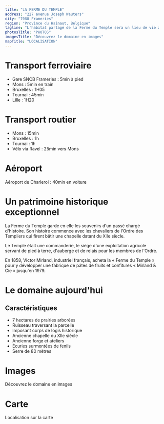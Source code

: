 ```yaml
---
title: "LA FERME DU TEMPLE"
address: "227 avenue Joseph Wauters"
city: "7080 Frameries"
region: "Province du Hainaut, Belgique"
tagline: "L'habitat partagé de la Ferme du Temple sera un lieu de vie ancré dans le territoire, dynamique et productif, s'articulant autour de la culture des Arts et de la terre"
photosTitle: "PHOTOS"
imagesTitle: "Découvrez le domaine en images"
mapTitle: "LOCALISATION"
---
```


# Transport ferroviaire

- Gare SNCB Frameries : 5min à pied
- Mons : 5min en train
- Bruxelles : 1H05
- Tournai : 45min
- Lille : 1H20

# Transport routier

- Mons : 15min
- Bruxelles : 1h
- Tournai : 1h
- Vélo via Ravel : 25min vers Mons

# Aéroport

Aéroport de Charleroi : 40min en voiture

# Un patrimoine historique exceptionnel

La Ferme du Temple garde en elle les souvenirs d'un passé chargé d'histoire. Son histoire commence avec les chevaliers de l'Ordre des Templiers qui firent bâtir une chapelle datant du XIIe siècle.

Le Temple était une commanderie, le siège d'une exploitation agricole servant de pied à terre, d'auberge et de relais pour les membres de l'Ordre.

En 1858, Victor Mirland, industriel français, acheta la « Ferme du Temple » pour y développer une fabrique de pâtes de fruits et confitures « Mirland & Cie » jusqu'en 1979.

# Le domaine aujourd'hui

## Caractéristiques

- 7 hectares de prairies arborées
- Ruisseau traversant la parcelle
- Imposant corps de logis historique
- Ancienne chapelle du XIIe siècle
- Ancienne forge et ateliers
- Écuries surmontées de fenils
- Serre de 80 mètres

# Images

Découvrez le domaine en images

# Carte

Localisation sur la carte
